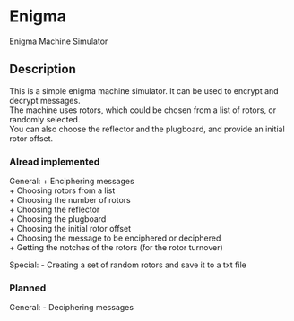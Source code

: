 # Enigma
Enigma Machine Simulator

## Description
This is a simple enigma machine simulator. It can be used to encrypt and decrypt messages.<br>
The machine uses rotors, which could be chosen from a list of rotors, or randomly selected.<br>
You can also choose the reflector and the plugboard, and provide an initial rotor offset.

### Alread implemented
General:
    + Enciphering messages <br>
    + Choosing rotors from a list<br>
    + Choosing the number of rotors<br>
    + Choosing the reflector <br>
    + Choosing the plugboard<br>
    + Choosing the initial rotor offset<br>
    + Choosing the message to be enciphered or deciphered<br>
    + Getting the notches of the rotors (for the rotor turnover)<br>
    
Special:
    - Creating a set of random rotors and save it to a txt file<br>

### Planned
General:
    - Deciphering messages<br>
